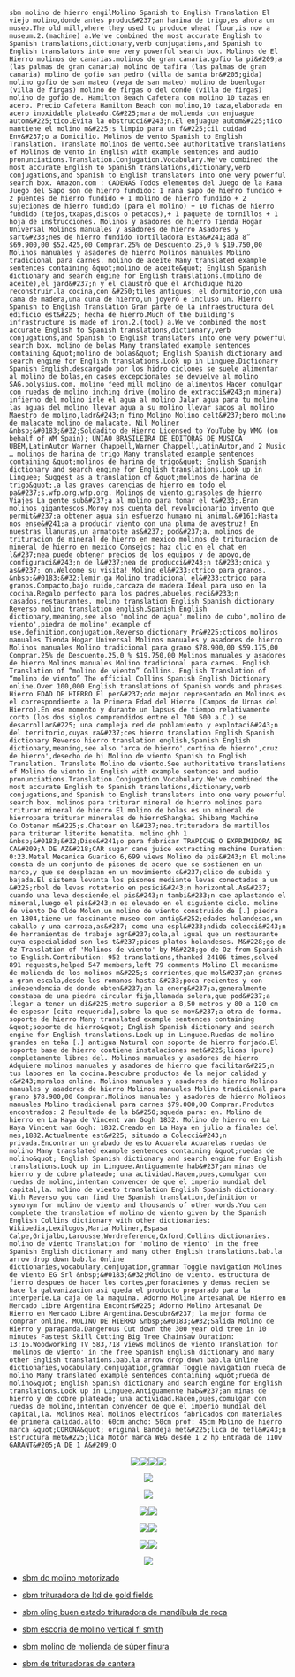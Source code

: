 
```
sbm molino de hierro engilMolino Spanish to English Translation El viejo molino,donde antes produc&#237;an harina de trigo,es ahora un museo.The old mill,where they used to produce wheat flour,is now a museum.2.(machine) a.We've combined the most accurate English to Spanish translations,dictionary,verb conjugations,and Spanish to English translators into one very powerful search box. Molinos de El Hierro molinos de canarias.molinos de gran canaria.gofio la pi&#209;a (las palmas de gran canaria) molino de tafira (las palmas de gran canaria) molino de gofio san pedro (villa de santa br&#205;gida) molino gofio de san mateo (vega de san mateo) molino de buenlugar (villa de firgas) molino de firgas o del conde (villa de firgas) molino de gofio de. Hamilton Beach Cafetera con molino 10 tazas en acero. Precio Cafetera Hamilton Beach con molino,10 taza,elaborada en acero inoxidable plateado.C&#225;mara de molienda con enjuague autom&#225;tico.Evita la obstrucci&#243;n.El enjuague autom&#225;tico mantiene el molino m&#225;s limpio para un f&#225;cil cuidad Env&#237;o a Domicilio. Molinos de vento Spanish to English Translation. Translate Molinos de vento.See authoritative translations of Molinos de vento in English with example sentences and audio pronunciations.Translation.Conjugation.Vocabulary.We've combined the most accurate English to Spanish translations,dictionary,verb conjugations,and Spanish to English translators into one very powerful search box. Amazon.com : CADENAS Todos elementos del Juego de la Rana Juego del Sapo son de hierro fundido: 1 rana sapo de hierro fundido + 2 puentes de hierro fundido + 1 molino de hierro fundido + 2 sujeciones de hierro fundido (para el molino) + 10 fichas de hierro fundido (tejos,txapas,discos o petacos),+ 1 paquete de tornillos + 1 hoja de instrucciones. Molinos y asadores de hierro Tienda Hogar Universal Molinos manuales y asadores de hierro Asadores y sart&#233;nes de hierro fundido Tortilladora Esta&#241;ada 8” $69.900,00 $52.425,00 Comprar.25% de Descuento.25,0 % $19.750,00 Molinos manuales y asadores de hierro Molinos manuales Molino tradicional para carnes. molino de aceite Many translated example sentences containing &quot;molino de aceite&quot; English Spanish dictionary and search engine for English translations.(molino de aceite),el jard&#237;n y el claustro que el Archiduque hizo reconstruir.la cocina,con &#250;tiles antiguos; el dormitorio,con una cama de madera,una cuna de hierro,un joyero e incluso un. Hierro Spanish to English Translation Gran parte de la infraestructura del edificio est&#225; hecha de hierro.Much of the building's infrastructure is made of iron.2.(tool) a.We've combined the most accurate English to Spanish translations,dictionary,verb conjugations,and Spanish to English translators into one very powerful search box. molino de bolas Many translated example sentences containing &quot;molino de bolas&quot; English Spanish dictionary and search engine for English translations.Look up in Linguee.Dictionary Spanish English.descargado por los hidro ciclones se suele alimentar al molino de bolas,en casos excepcionales se devuelve al molino SAG.polysius.com. molino feed mill molino de alimentos Hacer comulgar con ruedas de molino inching drive (molino de extracci&#243;n minera) infierno del molino irle el agua al molino Jalar agua para tu molino las aguas del molino llevar agua a su molino llevar sacos al molino Maestro de molino,ladr&#243;n fino Molino Molino celt&#237;bero molino de malacate molino de malacate. Nil Moliner &nbsp;&#0183;&#32;Soldadito de Hierro Licensed to YouTube by WMG (on behalf of WM Spain); UNIAO BRASILEIRA DE EDITORAS DE MUSICA UBEM,LatinAutor Warner Chappell,Warner Chappell,LatinAutor,and 2 Music … molinos de harina de trigo Many translated example sentences containing &quot;molinos de harina de trigo&quot; English Spanish dictionary and search engine for English translations.Look up in Linguee; Suggest as a translation of &quot;molinos de harina de trigo&quot;.a las graves carencias de hierro en todo el pa&#237;s.wfp.org.wfp.org. Molinos de viento,girasoles de hierro Viajes La gente sub&#237;a al molino para tomar el t&#233;.Eran molinos gigantescos.Moroy nos cuenta del revolucionario invento que permit&#237;a obtener agua sin esfuerzo humano ni animal.&#161;Hasta nos ense&#241;a a producir viento con una pluma de avestruz! En nuestras llanuras,un armatoste as&#237; pod&#237;a. molinos de trituracion de mineral de hierro en mexico molinos de trituracion de mineral de hierro en mexico Consejos: haz clic en el chat en l&#237;nea puede obtener precios de los equipos y de apoyo,de configuraci&#243;n de l&#237;nea de producci&#243;n t&#233;cnica y as&#237; on.Welcome su visita! Molino el&#233;ctrico para granos. &nbsp;&#0183;&#32;lemir.ga Molino tradicional el&#233;ctrico para granos.Compacto,bajo ruido,carcaza de madera.Ideal para uso en la cocina.Regalo perfecto para los padres,abuelos,reci&#233;n casados,restaurantes. molino translation English Spanish dictionary Reverso molino translation english,Spanish English dictionary,meaning,see also 'molino de agua',molino de cubo',molino de viento',piedra de molino',example of use,definition,conjugation,Reverso dictionary Pr&#225;cticos molinos manuales Tienda Hogar Universal Molinos manuales y asadores de hierro Molinos manuales Molino tradicional para grano $78.900,00 $59.175,00 Comprar.25% de Descuento.25,0 % $19.750,00 Molinos manuales y asadores de hierro Molinos manuales Molino tradicional para carnes. English Translation of “molino de viento” Collins. English Translation of “molino de viento” The official Collins Spanish English Dictionary online.Over 100,000 English translations of Spanish words and phrases. Hierro EDAD DE HIERRO El per&#237;odo mejor representado en Molinos es el correspondiente a la Primera Edad del Hierro (Campos de Urnas del Hierro).En ese momento y durante un lapsus de tiempo relativamente corto (los dos siglos comprendidos entre el 700 500 a.C.) se desarrollar&#225; una compleja red de poblamiento y explotaci&#243;n del territorio,cuyas ra&#237;ces hierro translation English Spanish dictionary Reverso hierro translation english,Spanish English dictionary,meaning,see also 'arca de hierro',cortina de hierro',cruz de hierro',desecho de hi Molino de viento Spanish to English Translation. Translate Molino de viento.See authoritative translations of Molino de viento in English with example sentences and audio pronunciations.Translation.Conjugation.Vocabulary.We've combined the most accurate English to Spanish translations,dictionary,verb conjugations,and Spanish to English translators into one very powerful search box. molinos para triturar mineral de hierro molinos para triturar mineral de hierro El molino de bolas es un mineral de hierropara triturar minerales de hierroShanghai Shibang Machine Co.Obtener m&#225;s.Chatear en l&#237;nea.trituradora de martillos para triturar literite hematita. molino ghh 1 &nbsp;&#0183;&#32;Dise&#241;o para fabricar TRAPICHE O EXPRIMIDORA DE CA&#209;A DE AZ&#218;CAR sugar cane juice extracting machine Duration: 0:23.Metal Mecanica Guarico 6,699 views Molino de pis&#243;n El molino consta de un conjunto de pisones de acero que se sostienen en un marco,y que se desplazan en un movimiento c&#237;clico de subida y bajada.El sistema levanta los pisones mediante levas conectadas a un &#225;rbol de levas rotatorio en posici&#243;n horizontal.As&#237; cuando una leva desciende,el pis&#243;n tambi&#233;n cae aplastando el mineral,luego el pis&#243;n es elevado en el siguiente ciclo. molino de viento De Olde Molen,un molino de viento construido de [.] piedra en 1804,tiene un fascinante museo con antig&#252;edades holandesas,un caballo y una carroza,as&#237; como una espl&#233;ndida colecci&#243;n de herramientas de trabajo agr&#237;cola,al igual que un restaurante cuya especialidad son los t&#237;picos platos holandeses. M&#228;go de Oz Translation of 'Molinos de viento' by M&#228;go de Oz from Spanish to English.Contribution: 952 translations,thanked 24106 times,solved 891 requests,helped 547 members,left 79 comments Molino El mecanismo de molienda de los molinos m&#225;s corrientes,que mol&#237;an granos a gran escala,desde los romanos hasta &#233;poca recientes y con independencia de donde obten&#237;an la energ&#237;a,generalmente constaba de una piedra circular fija,llamada solera,que pod&#237;a llegar a tener un di&#225;metro superior a 8,50 metros y 80 a 120 cm de espesor [cita requerida],sobre la que se mov&#237;a otra de forma. soporte de hierro Many translated example sentences containing &quot;soporte de hierro&quot; English Spanish dictionary and search engine for English translations.Look up in Linguee.Ruedas de molino grandes en teka [.] antigua Natural con soporte de hierro forjado.El soporte base de hierro contiene instalaciones met&#225;licas (puro) completamente libres del. Molinos manuales y asadores de hierro Adquiere molinos manuales y asadores de hierro que facilitar&#225;n tus labores en la cocina.Descubre productos de la mejor calidad y c&#243;mpralos online. Molinos manuales y asadores de hierro Molinos manuales y asadores de hierro Molinos manuales Molino tradicional para grano $78.900,00 Comprar.Molinos manuales y asadores de hierro Molinos manuales Molino tradicional para carnes $79.000,00 Comprar.Produtos encontrados: 2 Resultado de la b&#250;squeda para: en. Molino de hierro en La Haya de Vincent van Gogh 1832. Molino de hierro en La Haya Vincent van Gogh: 1832.Creado en La Haya en julio a finales del mes,1882.Actualmente est&#225; situado a Colecci&#243;n privada.Encontrar un grabado de esto Acuarela Acuarelas ruedas de molino Many translated example sentences containing &quot;ruedas de molino&quot; English Spanish dictionary and search engine for English translations.Look up in Linguee.Antiguamente hab&#237;an minas de hierro y de cobre plateado; una actividad.Hacen,pues,comulgar con ruedas de molino,intentan convencer de que el imperio mundial del capital,la. molino de viento translation English Spanish dictionary. With Reverso you can find the Spanish translation,definition or synonym for molino de viento and thousands of other words.You can complete the translation of molino de viento given by the Spanish English Collins dictionary with other dictionaries: Wikipedia,Lexilogos,Maria Moliner,Espasa Calpe,Grijalbo,Larousse,Wordreference,Oxford,Collins dictionaries. molino de viento Translation for 'molino de viento' in the free Spanish English dictionary and many other English translations.bab.la arrow drop down bab.la Online dictionaries,vocabulary,conjugation,grammar Toggle navigation Molinos de viento EG Srl &nbsp;&#0183;&#32;Molino de viento. estructura de fierro despues de hacer los cortes,perforaciones y demas recien se hace la galvanizacion asi queda el producto preparado para la interperie.La caja de la maquina. Adorno Molino Artesanal De Hierro en Mercado Libre Argentina Encontr&#225; Adorno Molino Artesanal De Hierro en Mercado Libre Argentina.Descubr&#237; la mejor forma de comprar online. MOLINO DE HIERRO &nbsp;&#0183;&#32;Salida Molino de Hierro y parapanda.Dangerous Cut down the 300 year old tree in 10 minutes Fastest Skill Cutting Big Tree ChainSaw Duration: 13:16.Woodworking TV 583,718 views molinos de viento Translation for 'molinos de viento' in the free Spanish English dictionary and many other English translations.bab.la arrow drop down bab.la Online dictionaries,vocabulary,conjugation,grammar Toggle navigation rueda de molino Many translated example sentences containing &quot;rueda de molino&quot; English Spanish dictionary and search engine for English translations.Look up in Linguee.Antiguamente hab&#237;an minas de hierro y de cobre plateado; una actividad.Hacen,pues,comulgar con ruedas de molino,intentan convencer de que el imperio mundial del capital,la. Molinos Real Molinos electricos fabricados con materiales de primera calidad.alto: 60cm ancho: 50cm prof: 45cm Molino de hierro marca &quot;CORONA&quot; original Bandeja met&#225;lica de tefl&#243;n Estructura met&#225;lica Motor marca WEG desde 1 2 hp Entrada de 110v GARANT&#205;A DE 1 A&#209;O 
```

<div align="center">

<a href="https://es-mill.shibang-china.com/github&k=sbm+molino+de+hierro+engil"><img src="https://static.shibang-china.com/es/mill/index.jpg"></a><a href="https://es-mill.shibang-china.com/materials.htmlgithub&k=sbm+molino+de+hierro+engil"><img src="https://static.shibang-china.com/es/mill/materials.jpg"></a><a href="https://es-mill.shibang-china.com/about.htmlgithub&k=sbm+molino+de+hierro+engil"><img src="https://static.shibang-china.com/es/mill/about.jpg"></a><a href="https://es-mill.shibang-china.com/contact.htmlgithub&k=sbm+molino+de+hierro+engil"><img src="https://static.shibang-china.com/es/mill/contact.jpg"></a>

<a href="https://es-mill.shibang-china.com/github&k=sbm+molino+de+hierro+engil"><img src="https://static.shibang-china.com/es/mill/banner.jpg"></a>

<a href="https://swt.shibang-china.com/github&k=sbm+molino+de+hierro+engil"><img src="https://static.shibang-china.com/es/mill/chat.jpg"></a>

<a href="https://es-mill.shibang-china.com/products/vertical-roller-mill.htmlgithub&k=sbm+molino+de+hierro+engil"><img src="https://static.shibang-china.com/es/mill/vertical.jpg"></a><a href="https://es-mill.shibang-china.com/products/raymond-mill.htmlgithub&k=sbm+molino+de+hierro+engil"><img src="https://static.shibang-china.com/es/mill/raymond.jpg"></a>

<a href="https://es-mill.shibang-china.com/products/ultrafine-grinding-mill.htmlgithub&k=sbm+molino+de+hierro+engil"><img src="https://static.shibang-china.com/es/mill/ultrafine.jpg"></a><a href="https://es-mill.shibang-china.com/products/trapezium-grinding-mill.htmlgithub&k=sbm+molino+de+hierro+engil"><img src="https://static.shibang-china.com/es/mill/trapezium.jpg"></a>

<a href="https://es-mill.shibang-china.com/products/ball-mill.htmlgithub&k=sbm+molino+de+hierro+engil"><img src="https://static.shibang-china.com/es/mill/ball.jpg"></a><a href="https://es-mill.shibang-china.com/products/hammer-mill.htmlgithub&k=sbm+molino+de+hierro+engil"><img src="https://static.shibang-china.com/es/mill/hammer.jpg"></a>

<a href="https://swt.shibang-china.com/github&k=sbm+molino+de+hierro+engil"><img src="https://static.shibang-china.com/es/mill/case.jpg"></a>

</div>


* [sbm dc molino motorizado](sbm%20dc%20molino%20motorizado.md)

* [sbm trituradora de ltd de gold fields](sbm%20trituradora%20de%20ltd%20de%20gold%20fields.md)

* [sbm oling buen estado trituradora de mandíbula de roca](sbm%20oling%20buen%20estado%20trituradora%20de%20mand%C3%ADbula%20de%20roca.md)

* [sbm escoria de molino vertical fl smith](sbm%20escoria%20de%20molino%20vertical%20fl%20smith.md)

* [sbm molino de molienda de súper finura](sbm%20molino%20de%20molienda%20de%20s%C3%BAper%20finura.md)

* [sbm de trituradoras de cantera](sbm%20de%20trituradoras%20de%20cantera.md)